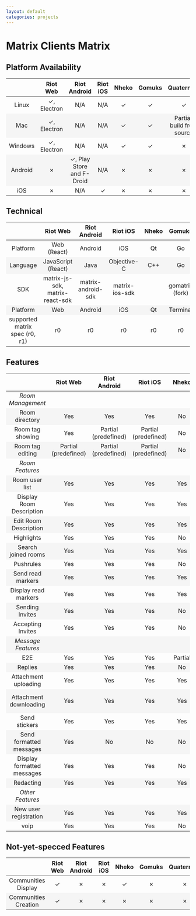 ```yaml
---
layout: default
categories: projects
---
```


<style>
table {
    width: 100%
}

table tr td {
    width: 10%
}

table tr td:nth-child(1) {
    width: 20%
}

#document table:first-of-type tr td:nth-child(1) {
  white-space: nowrap;
}

table tr:nth-child(even) {
  background-color: #f5f5f5;
}

.green {
    background-color: #78A830;
    font-weight: bold;
}
.orange {
    background-color: #F0A800;
}
.red {
    background-color: #D84830;
}
</style>
<!-- https://www.colourlovers.com/palette/65580/traffic_light <- yes pls -->
<script>
jQuery(document).ready(function () {
    jQuery("td").each(function( index ) {
        var text = jQuery( this ).text();
        if (text.startsWith("Yes") || text.startsWith("✓")) {
            jQuery(this).addClass("green");
        }
        if (text.startsWith("Partial")) {
            jQuery(this).addClass("orange");
        }
        if (text === "No") {
            jQuery(this).addClass("red");
        }
    });
});
</script>

# Matrix Clients Matrix

## Platform Availability

|| Riot Web | Riot Android | Riot iOS | Nheko | Gomuks | Quaternion | Fractal | Seaglass
:---:|:---:|:---:|:---:|:---:|:---:|:---:|:---:|:---:
Linux|&#10003;, Electron|N/A  |N/A  | &#10003;  | &#10003;     | &#10003;        | &#10003;, flatpak    | &#10007;
Mac|&#10003;, Electron|N/A|N/A                    | &#10003;   | &#10003;    | Partial, build from source | &#10007;, WIP      | &#10003;
Windows|&#10003;, Electron|N/A|           N/A|         &#10003;|      &#10003;|&#10007;|&#10007;|&#10007;
Android|&#10007;|&#10003;, Play Store and F-Droid|N/A|&#10007;|&#10007;|&#10007;|&#10007;|&#10007;
iOS|&#10007;|N/A|&#10003;|&#10007;|&#10007;|&#10007;|&#10007;|&#10007;

## Technical

|| Riot Web | Riot Android | Riot iOS | Nheko | Gomuks | Quaternion | Fractal | Seaglass
:---:|:---:|:---:|:---:|:---:|:---:|:---:|:---:|:---:
Platform| Web (React)|Android|iOS|Qt|Go|Qt|Gtk+|Cocoa
Language| JavaScript (React)|Java|Objective-C|C++|Go|C++|Rust|Swift
SDK | matrix-js-sdk, matrix-react-sdk| matrix-android-sdk|matrix-ios-sdk||gomatrix (fork)|libqmatrixclient
Platform|Web|Android|iOS|Qt|Terminal|Qt|Gtk+|macOS
supported matrix spec (r0, r1)|r0|r0|r0|r0|r0|r0|r0|r0

## Features

|| Riot Web | Riot Android | Riot iOS | Nheko | Gomuks | Quaternion | Fractal | Seaglass
:---:|:---:|:---:|:---:|:---:|:---:|:---:|:---:|:---:
*Room Management*|
Room directory|Yes|Yes|Yes|No|No|No|Yes|No
Room tag showing|Yes|Partial (predefined)|Partial (predefined)|No|Yes|Yes|No|No
Room tag editing|Partial (predefined)|Partial (predefined)|Partial (predefined)|No|No|Partial (predefined)|No|No
*Room Features*|
Room user list|Yes|Yes|Yes|Yes|Yes|Yes|Yes|Yes
Display Room Description|Yes|Yes|Yes|Yes|Yes|Yes|Yes|Yes
Edit Room Description|Yes|Yes|Yes|Yes|No|Yes|Yes|No
Highlights |Yes|Yes|Yes|No|Yes|Yes|Yes|Yes
Search joined rooms|Yes|Yes|Yes|Yes|Yes|No|No|Yes
Pushrules |Yes|Yes|Yes|No|Yes|Yes|No|No
Send read markers|Yes|Yes|Yes|Yes|Yes|No|No|No
Display read markers |Yes|Yes|Yes|Yes|No|No|No|No
Sending Invites|Yes|Yes|Yes|No|                      No|No|No|No
Accepting Invites|Yes|Yes|Yes|No|                      No|No|No|No
*Message Features*|
E2E|Yes|Yes|Yes|Partial|                          No|No|No|Yes
Replies|Yes|Yes|Yes|No|                      No|No|No|No
Attachment uploading|Yes|Yes|Yes|Yes|No|No|Yes|No
Attachment downloading|Yes|Yes|Yes|Yes|Partial (images only)|No|Yes|Yes
Send stickers|Yes|Yes|Yes|Yes|No|No|No|No
Send formatted messages|Yes|No|No|No|Yes|No|Yes|Yes
Display formatted messages|Yes|Yes|Yes|No|Yes|No|No|Yes
Redacting |Yes|Yes|Yes|Yes|No|No|Yes|Yes
*Other Features*|
New user registration|Yes|Yes|Yes|Yes|No|No|No|No
voip|Yes|Yes|Yes|No|No|No|No|No

## Not-yet-specced Features

|| Riot Web | Riot Android | Riot iOS | Nheko | Gomuks | Quaternion | Fractal | Seaglass
:---:|:---:|:---:|:---:|:---:|:---:|:---:|:---:|:---:
Communities Display|&#10003;|&#10007;|&#10007;|&#10003;|&#10007;|&#10007;|&#10007;|&#10007;
Communities Creation|&#10003;|&#10007;|&#10007;|&#10007;|&#10007;|&#10007;|&#10007;|&#10007;